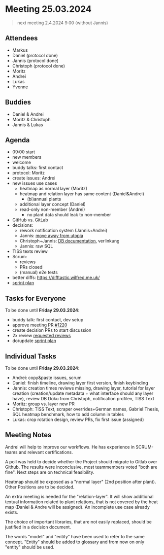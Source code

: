# Meeting 25.03.2024

> next meeting 2.4.2024 9:00 (without Jannis)

## Attendees

- Markus
- Daniel (protocol done)
- Jannis (protocol done)
- Christoph (protocol done)
- Moritz
- Andrei
- Lukas
- Yvonne

## Buddies

- Daniel & Andrei
- Moritz & Christoph
- Jannis & Lukas

## Agenda

- 09:00 start
- new members
- welcome
- buddy talks: first contact
- protocol: Moritz
- create issues: Andrei
- new issues use cases
  - heatmap as normal layer (Moritz)
  - heatmap and relation layer has same content (Daniel&Andrei)
    - (bi)annual plants
  - additional layer concept (Daniel)
  - read-only non-member (Andrei)
    - no plant data should leak to non-member
- GitHub vs. GitLab
- decisions:
  - rework notification system (Jannis+Andrei)
  - Jannis: [move away from utopia](https://issues.permaplant.net/1181)
  - Christoph+Jannis: [DB documentation](https://issues.permaplant.net/1185), verlinkung
  - Jannis: raw SQL
- TISS texts review
- Scrum:
  - reviews
  - PRs closed
  - (manual) e2e tests
- better diffs: https://difftastic.wilfred.me.uk/
- [sprint plan](https://project.permaplant.net)

## Tasks for Everyone

To be done until **Friday 29.03.2024**:

- buddy talk: first contact, dev setup
- approve meeting PR [#1220](https://pull.permaplant.net/1220/files)
- create decision PRs to start discussion
- 2x review [requested reviews](https://pulls.permaplant.net/?q=is%3Aopen+user-review-requested%3A%40me)
- do/update [sprint plan](https://project.permaplant.net)

## Individual Tasks

To be done until **Friday 29.03.2024**:

- Andrei: copy&paste issues, scrum
- Daniel: finish timeline, drawing layer first version, finish keybinding
- Jannis: creation times reviews missing, drawing layer, tutorial for layer creation (creation/update metadata + what interface should any layer have), review DB Doku from Christoph, notification profilen, TISS Text
- Moritz: group vs. layer new PR
- Christoph: TISS Text, scraper overrides+German names, Gabriel Thesis, SQL heatmap benchmark, how to add column in tables
- Lukas: crop rotation design, review PRs, fix first issue (assigned)

## Meeting Notes

Andrei will help to improve our workflows.
He has experience in SCRUM-teams and relevant certifications.

A poll was held to decide whether the Project should migrate to Gitlab over Github.
The results were inconclusive, most teammembers voted "both are fine".
Next steps are on technical feasibility.

Heatmap should be exposed as a "normal layer" (2nd position after plant).
Other Positions are to be decided.

An extra meeting is needed for the "relation-layer".
It will show additional textual information related to plant relations, that is not covered by the heat map (Daniel & Andre will be assigned).
An incomplete use case already exists.

The choice of important libraries, that are not easily replaced, should be justified in a decision document.

The words "model" and "entity" have been used to refer to the same concept.
"Entity" should be added to glossary and from now on only "entity" should be used.
